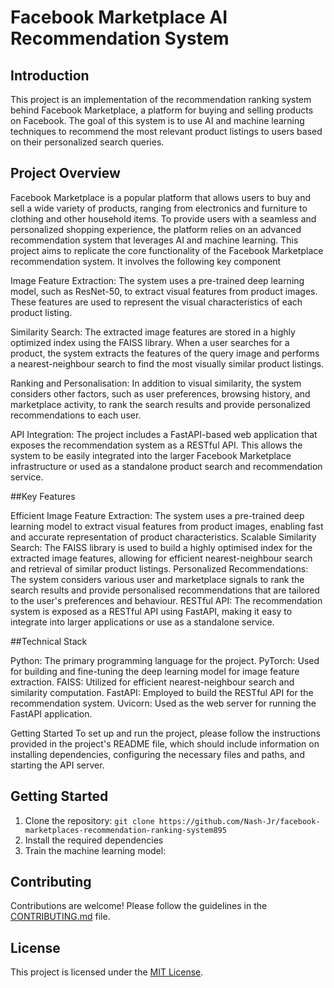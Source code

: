 # Facebook Marketplace AI Recommendation System

## Introduction
This project is an implementation of the recommendation ranking system behind Facebook Marketplace, a platform for buying and selling products on Facebook. The goal of this system is to use AI and machine learning techniques to recommend the most relevant product listings to users based on their personalized search queries.

## Project Overview

Facebook Marketplace is a popular platform that allows users to buy and sell a wide variety of products, ranging from electronics and furniture to clothing and other household items. To provide users with a seamless and personalized shopping experience, the platform relies on an advanced recommendation system that leverages AI and machine learning.
This project aims to replicate the core functionality of the Facebook Marketplace recommendation system. It involves the following key component

Image Feature Extraction: The system uses a pre-trained deep learning model, such as ResNet-50, to extract visual features from product images. These features are used to represent the visual characteristics of each product listing.

Similarity Search: The extracted image features are stored in a highly optimized index using the FAISS library. When a user searches for a product, the system extracts the features of the query image and performs a nearest-neighbour search to find the most visually similar product listings.

Ranking and Personalisation: In addition to visual similarity, the system considers other factors, such as user preferences, browsing history, and marketplace activity, to rank the search results and provide personalized recommendations to each user.

API Integration: The project includes a FastAPI-based web application that exposes the recommendation system as a RESTful API. This allows the system to be easily integrated into the larger Facebook Marketplace infrastructure or used as a standalone product search and recommendation service.

##Key Features

Efficient Image Feature Extraction: The system uses a pre-trained deep learning model to extract visual features from product images, enabling fast and accurate representation of product characteristics.
Scalable Similarity Search: The FAISS library is used to build a highly optimised index for the extracted image features, allowing for efficient nearest-neighbour search and retrieval of similar product listings.
Personalized Recommendations: The system considers various user and marketplace signals to rank the search results and provide personalised recommendations that are tailored to the user's preferences and behaviour.
RESTful API: The recommendation system is exposed as a RESTful API using FastAPI, making it easy to integrate into larger applications or use as a standalone service.

##Technical Stack

Python: The primary programming language for the project.
PyTorch: Used for building and fine-tuning the deep learning model for image feature extraction.
FAISS: Utilized for efficient nearest-neighbour search and similarity computation.
FastAPI: Employed to build the RESTful API for the recommendation system.
Uvicorn: Used as the web server for running the FastAPI application.

Getting Started
To set up and run the project, please follow the instructions provided in the project's README file, which should include information on installing dependencies, configuring the necessary files and paths, and starting the API server.
## Getting Started

1. Clone the repository: `git clone https://github.com/Nash-Jr/facebook-marketplaces-recommendation-ranking-system895`
2. Install the required dependencies
4. Train the machine learning model:


## Contributing

Contributions are welcome! Please follow the guidelines in the [CONTRIBUTING.md](CONTRIBUTING.md) file.

## License

This project is licensed under the [MIT License](LICENSE).

